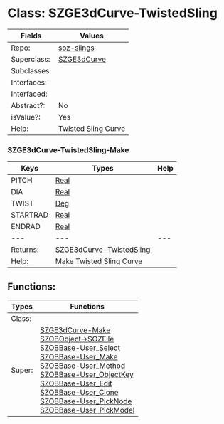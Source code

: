 
# Class:	SZGE3dCurve-TwistedSling

| Fields | Values |
| --------- | --------- |
| Repo: | [soz-slings](/repos/soz-slings.html) |
| Superclass: | [SZGE3dCurve](SZGE3dCurve.html) |
| Subclasses: |  |
| Interfaces: |  |
| Interfaced: |  |
| Abstract?: | No |
| isValue?: | Yes |
| Help: | Twisted Sling Curve |

### SZGE3dCurve-TwistedSling-Make

| Keys | Types | Help |
| --------- | --------- | --------- |
| PITCH | [Real](Real.html) |  |
| DIA | [Real](Real.html) |  |
| TWIST | [Deg](Deg.html) |  |
| STARTRAD | [Real](Real.html) |  |
| ENDRAD | [Real](Real.html) |  |
| --- | --- | --- |
| Returns: | [SZGE3dCurve-TwistedSling](SZGE3dCurve-TwistedSling.html) |
| Help: | Make Twisted Sling Curve |


## Functions:

| Types | Functions |
| --------- | --------- |
| Class: |  |
| Super: | [SZGE3dCurve-Make](SZGE3dCurve.html) <br> [SZOBObject->SOZFile](SZOBObject.html) <br> [SZOBBase-User_Select](SZOBBase.html) <br> [SZOBBase-User_Make](SZOBBase.html) <br> [SZOBBase-User_Method](SZOBBase.html) <br> [SZOBBase-User_ObjectKey](SZOBBase.html) <br> [SZOBBase-User_Edit](SZOBBase.html) <br> [SZOBBase-User_Clone](SZOBBase.html) <br> [SZOBBase-User_PickNode](SZOBBase.html) <br> [SZOBBase-User_PickModel](SZOBBase.html) |



